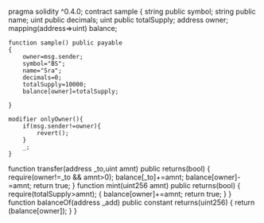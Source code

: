 pragma solidity ^0.4.0;
contract sample
{
     string public symbol;
    string public name;
    uint public decimals;
    uint public totalSupply;
    address owner;
    mapping(address=>uint) balance;
   
    
    function sample() public payable
    {
        owner=msg.sender;
        symbol="BS";
        name="Sra";
        decimals=0;
        totalSupply=10000;
        balance[owner]=totalSupply;
        
    }
    
    modifier onlyOwner(){
        if(msg.sender!=owner){
            revert();
        }
        _;
    }
function transfer(address _to,uint amnt) public returns(bool)
{
     require(owner!=_to && amnt>0);
    balance[_to]+=amnt;
    balance[owner]-=amnt;
    return true;
}
function mint(uint256 amnt)  public returns(bool)
{
require(totalSupply>amnt);
{
    balance[owner]+=amnt;
    return true;
}
}
function balanceOf(address _add) public constant returns(uint256)
{
    return (balance[owner]);
}
}
